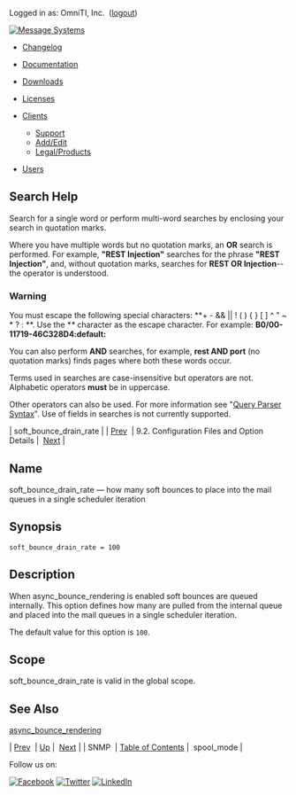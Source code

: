 Logged in as: OmniTI, Inc.  ([logout](https://support.messagesystems.com/logout.php))

[![Message Systems](https://support.messagesystems.com/images/ms-white205.png)](https://support.messagesystems.com/start.php) 

*   [Changelog](https://support.messagesystems.com/start.php?show=changelog)
*   [Documentation](https://support.messagesystems.com/docs/)
*   [Downloads](https://support.messagesystems.com/start.php)

*   [Licenses](https://support.messagesystems.com/license_summary.php)
*   <a href="">Clients</a>
    *   [Support](https://support.messagesystems.com/cs.php)
    *   [Add/Edit](https://support.messagesystems.com/edit_client.php)
    *   [Legal/Products](https://support.messagesystems.com/edit_products.php)
*   [Users](https://support.messagesystems.com/edit_customer.php)

## Search Help

Search for a single word or perform multi-word searches by enclosing your search in quotation marks.

Where you have multiple words but no quotation marks, an **OR** search is performed. For example, **"REST Injection"** searches for the phrase **"REST Injection"**, and, without quotation marks, searches for **REST OR Injection**--the operator is understood.

### Warning

You must escape the following special characters: **+ - && || ! ( ) { } [ ] ^ " ~ * ? : \**. Use the **\** character as the escape character. For example: **B0/00-11719-46C328D4\:default\:**

You can also perform **AND** searches, for example, **rest AND port** (no quotation marks) finds pages where both these words occur.

Terms used in searches are case-insensitive but operators are not. Alphabetic operators **must** be in uppercase.

Other operators can also be used. For more information see "[Query Parser Syntax](https://lucene.apache.org/core/old_versioned_docs/versions/3_0_0/queryparsersyntax.html)". Use of fields in searches is not currently supported.

| soft_bounce_drain_rate |
| [Prev](conf.ref.snmp.php)  | 9.2. Configuration Files and Option Details |  [Next](conf.ref.spool_mode.php) |

<a name="conf.ref.soft_bounce_drain_rate"></a>
## Name

soft_bounce_drain_rate — how many soft bounces to place into the mail queues in a single scheduler iteration

## Synopsis

`soft_bounce_drain_rate = 100`

<a name="idp6751472"></a>
## Description

When async_bounce_rendering is enabled soft bounces are queued internally. This option defines how many are pulled from the internal queue and placed into the mail queues in a single scheduler iteration.

The default value for this option is `100`.

<a name="idp6754160"></a>
## Scope

soft_bounce_drain_rate is valid in the global scope.

<a name="idp6755808"></a>
## See Also

[async_bounce_rendering](conf.ref.async_bounce_rendering.php "async_bounce_rendering")

| [Prev](conf.ref.snmp.php)  | [Up](conf.ref.files.php) |  [Next](conf.ref.spool_mode.php) |
| SNMP  | [Table of Contents](index.php) |  spool_mode |

Follow us on:

[![Facebook](https://support.messagesystems.com/images/icon-facebook.png)](http://www.facebook.com/messagesystems) [![Twitter](https://support.messagesystems.com/images/icon-twitter.png)](http://twitter.com/#!/MessageSystems) [![LinkedIn](https://support.messagesystems.com/images/icon-linkedin.png)](http://www.linkedin.com/company/message-systems)